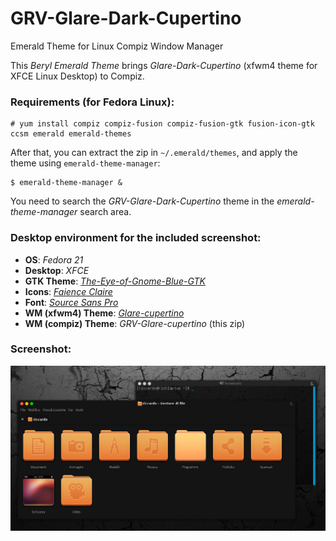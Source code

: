 # GRV-Glare-Dark-Cupertino
Emerald Theme for Linux Compiz Window Manager

This _Beryl Emerald Theme_ brings _Glare-Dark-Cupertino_ (xfwm4 theme for XFCE Linux Desktop) to Compiz.

### Requirements (for Fedora Linux):

```
# yum install compiz compiz-fusion compiz-fusion-gtk fusion-icon-gtk ccsm emerald emerald-themes
```

After that, you can extract the zip in `~/.emerald/themes`, and apply the theme using `emerald-theme-manager`:

```
$ emerald-theme-manager &
```

You need to search the _GRV-Glare-Dark-Cupertino_ theme in the _emerald-theme-manager_ search area.

### Desktop environment for the included screenshot:

* **OS**: _Fedora 21_
* **Desktop**: _XFCE_
* **GTK Theme**: [_The-Eye-of-Gnome-Blue-GTK_](http://craazyt.deviantart.com/art/The-Eye-of-Gnome-Blue-GTK-291879346)
* **Icons**: [_Faience Claire_](http://tiheum.deviantart.com/art/Faience-icon-theme-255099649)
* **Font**: [_Source Sans Pro_](https://github.com/adobe-fonts/source-sans-pro)
* **WM (xfwm4) Theme**: [_Glare-cupertino_](https://github.com/sixsixfive/Glare)
* **WM (compiz) Theme**: _GRV-Glare-cupertino_ (this zip)

### Screenshot:

![GRV-Glare-cupertino Beryl Emerald Theme](/theme.screenshot.png)
